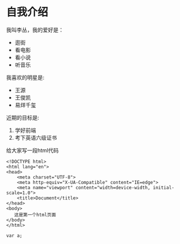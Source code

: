 # 自我介绍
我叫李丛，我的爱好是：
* 逛街
* 看电影
* 看小说
* 听音乐

我喜欢的明星是:
* 王源
* 王俊凯
* 易烊千玺

近期的目标是:
1. 学好前端
2. 考下英语六级证书


给大家写一段html代码
~~~~
<!DOCTYPE html>
<html lang="en">
<head>
    <meta charset="UTF-8">
    <meta http-equiv="X-UA-Compatible" content="IE=edge">
    <meta name="viewport" content="width=device-width, initial-scale=1.0">
    <title>Document</title>
</head>
<body>
   这是第一个html页面 
</body>
</html>
~~~~

`var a;`
